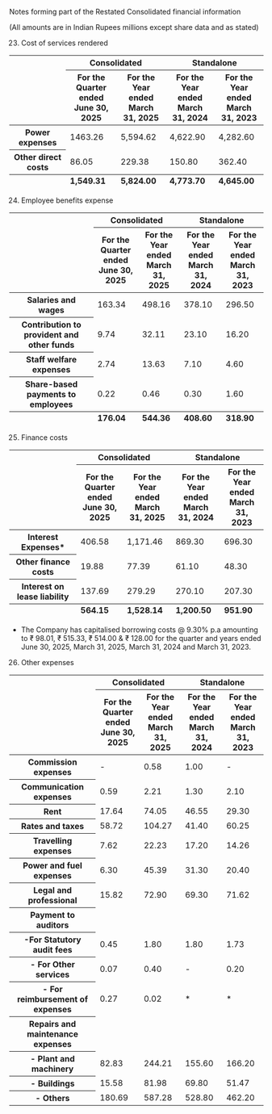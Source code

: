 Notes forming part of the Restated Consolidated financial information

(All amounts are in Indian Rupees millions except share data and as stated)

23. Cost of services rendered

<table><thead><tr><th rowspan="2"></th><th colspan="2">Consolidated</th><th colspan="2">Standalone</th></tr><tr><th>For the<br>Quarter ended<br>June 30, 2025</th><th>For the Year<br>ended March<br>31, 2025</th><th>For the Year<br>ended March<br>31, 2024</th><th>For the Year<br>ended March<br>31, 2023</th></tr></thead><tbody><tr><th scope="row">Power expenses</th><td>1463.26</td><td>5,594.62</td><td>4,622.90</td><td>4,282.60</td></tr><tr><th scope="row">Other direct costs</th><td>86.05</td><td>229.38</td><td>150.80</td><td>362.40</td></tr></tbody><tfoot><tr><th scope="row"></th><td><strong>1,549.31</strong></td><td><strong>5,824.00</strong></td><td><strong>4,773.70</strong></td><td><strong>4,645.00</strong></td></tr></tfoot></table>

24. Employee benefits expense

<table><thead><tr><th rowspan="2"></th><th colspan="2">Consolidated</th><th colspan="2">Standalone</th></tr><tr><th>For the<br>Quarter ended<br>June 30, 2025</th><th>For the Year<br>ended March<br>31, 2025</th><th>For the Year<br>ended March<br>31, 2024</th><th>For the Year<br>ended March<br>31, 2023</th></tr></thead><tbody><tr><th scope="row">Salaries and wages</th><td>163.34</td><td>498.16</td><td>378.10</td><td>296.50</td></tr><tr><th scope="row">Contribution to provident and other funds</th><td>9.74</td><td>32.11</td><td>23.10</td><td>16.20</td></tr><tr><th scope="row">Staff welfare expenses</th><td>2.74</td><td>13.63</td><td>7.10</td><td>4.60</td></tr><tr><th scope="row">Share-based payments to employees</th><td>0.22</td><td>0.46</td><td>0.30</td><td>1.60</td></tr></tbody><tfoot><tr><th scope="row"></th><td><strong>176.04</strong></td><td><strong>544.36</strong></td><td><strong>408.60</strong></td><td><strong>318.90</strong></td></tr></tfoot></table>

25. Finance costs

<table><thead><tr><th rowspan="2"></th><th colspan="2">Consolidated</th><th colspan="2">Standalone</th></tr><tr><th>For the<br>Quarter ended<br>June 30, 2025</th><th>For the Year<br>ended March<br>31, 2025</th><th>For the Year<br>ended March<br>31, 2024</th><th>For the Year<br>ended March<br>31, 2023</th></tr></thead><tbody><tr><th scope="row">Interest Expenses*</th><td>406.58</td><td>1,171.46</td><td>869.30</td><td>696.30</td></tr><tr><th scope="row">Other finance costs</th><td>19.88</td><td>77.39</td><td>61.10</td><td>48.30</td></tr><tr><th scope="row">Interest on lease liability</th><td>137.69</td><td>279.29</td><td>270.10</td><td>207.30</td></tr></tbody><tfoot><tr><th scope="row"></th><td><strong>564.15</strong></td><td><strong>1,528.14</strong></td><td><strong>1,200.50</strong></td><td><strong>951.90</strong></td></tr></tfoot></table>

* The Company has capitalised borrowing costs @ 9.30% p.a amounting to ₹ 98.01, ₹ 515.33, ₹ 514.00 & ₹ 128.00 for the quarter and years ended June 30, 2025, March 31, 2025, March 31, 2024 and March 31, 2023.

26. Other expenses

<table><thead><tr><th rowspan="2"></th><th colspan="2">Consolidated</th><th colspan="2">Standalone</th></tr><tr><th>For the<br>Quarter ended<br>June 30, 2025</th><th>For the Year<br>ended March<br>31, 2025</th><th>For the Year<br>ended March<br>31, 2024</th><th>For the Year<br>ended March<br>31, 2023</th></tr></thead><tbody><tr><th scope="row">Commission expenses</th><td>-</td><td>0.58</td><td>1.00</td><td>-</td></tr><tr><th scope="row">Communication expenses</th><td>0.59</td><td>2.21</td><td>1.30</td><td>2.10</td></tr><tr><th scope="row">Rent</th><td>17.64</td><td>74.05</td><td>46.55</td><td>29.30</td></tr><tr><th scope="row">Rates and taxes</th><td>58.72</td><td>104.27</td><td>41.40</td><td>60.25</td></tr><tr><th scope="row">Travelling expenses</th><td>7.62</td><td>22.23</td><td>17.20</td><td>14.26</td></tr><tr><th scope="row">Power and fuel expenses</th><td>6.30</td><td>45.39</td><td>31.30</td><td>20.40</td></tr><tr><th scope="row">Legal and professional</th><td>15.82</td><td>72.90</td><td>69.30</td><td>71.62</td></tr><tr><th scope="row">Payment to auditors</th><td></td><td></td><td></td><td></td></tr><tr><th scope="row">-For Statutory audit fees</th><td>0.45</td><td>1.80</td><td>1.80</td><td>1.73</td></tr><tr><th scope="row">- For Other services</th><td>0.07</td><td>0.40</td><td>-</td><td>0.20</td></tr><tr><th scope="row">- For reimbursement of expenses</th><td>0.27</td><td>0.02</td><td>*</td><td>*</td></tr><tr><th scope="row">Repairs and maintenance expenses</th><td></td><td></td><td></td><td></td></tr><tr><th scope="row">- Plant and machinery</th><td>82.83</td><td>244.21</td><td>155.60</td><td>166.20</td></tr><tr><th scope="row">- Buildings</th><td>15.58</td><td>81.98</td><td>69.80</td><td>51.47</td></tr><tr><th scope="row">- Others</th><td>180.69</td><td>587.28</td><td>528.80</td><td>462.20</td></tr></tbody></table>